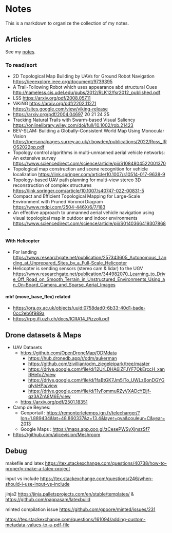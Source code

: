 Notes
===

This is a markdown to organize the collection of my notes.

## Articles

See my [notes](notes.md).

### To read/sort

- 2D Topological Map Building by UAVs for Ground Robot Navigation https://ieeexplore.ieee.org/document/9739395
- A Trail-Following Robot which uses appearance abd structural Cues
  http://nameless.cis.udel.edu/pubs/2012/RLK12/fsr2012_published.pdf
- LSS https://arxiv.org/pdf/2008.05711
- ViKiNG https://arxiv.org/pdf/2202.11271  https://sites.google.com/view/viking-release
- https://arxiv.org/pdf/2004.04697 20 21 24 25
- Tracking Natural Trails with Swarm-based Visual Saliency
  https://onlinelibrary.wiley.com/doi/full/10.1002/rob.21423
- BEV-SLAM: Building a Globally-Consistent World Map Using Monocular Vision
  https://personalpages.surrey.ac.uk/r.bowden/publications/2022/Ross_IROS2022pp.pdf
- Topology control algorithms in multi-unmanned aerial vehicle networks: An extensive survey
  https://www.sciencedirect.com/science/article/pii/S1084804522001370
- Topological map construction and scene recognition for vehicle localization
  https://link.springer.com/article/10.1007/s10514-017-9638-9
- Topology-based UAV path planning for multi-view stereo 3D reconstruction of complex structures
  https://link.springer.com/article/10.1007/s40747-022-00831-5
- Compact and Efficient Topological Mapping for Large-Scale Environment with Pruned Voronoi Diagram
  https://www.mdpi.com/2504-446X/6/7/183
- An effective approach to unmanned aerial vehicle navigation using visual topological map in outdoor and indoor environments
  https://www.sciencedirect.com/science/article/pii/S0140366419307868
- 

#### With Helicopter

- For landing
  https://www.researchgate.net/publication/257343605_Autonomous_Landing_at_Unprepared_Sites_by_a_Full-Scale_Helicopter
- Helicopter is sending sensors (stereo cam & lidar) to the UGV
  https://www.researchgate.net/publication/344982070_Learning_to_Drive_Off_Road_on_Smooth_Terrain_in_Unstructured_Environments_Using_an_On-Board_Camera_and_Sparse_Aerial_Images

#### mbf (move_base_flex) related

- https://ora.ox.ac.uk/objects/uuid:0758dad0-6b33-40d1-bade-0cc2eb6f989a
- https://rpg.ifi.uzh.ch/docs/ICRA14_Pizzoli.pdf

## Drone datasets & Maps

- UAV Datasets
    - https://github.com/OpenDroneMap/ODMdata
        - https://hub.dronedb.app/r/odm/aukerman
        - https://github.com/zivillian/odm_ziegeleipark/tree/master
        - https://drive.google.com/file/d/12UrLDHA6iZFJYF7OkErccH_xanRHefoZ/view
        - https://drive.google.com/file/d/1faBtGK7Jm5lTo_UWLz6onDGYGqlykHPa/view
        - https://drive.google.com/file/d/11yFommuRZyVXADcYEIjf-qz3AZrA8M6E/view
    - https://arxiv.org/pdf/2501.18351
- Camp de Beynes:
    - Geoportail :
      https://remonterletemps.ign.fr/telecharger/?lon=1.889434&lat=48.860337&z=13.4&layer=pva&couleur=C&year=2013
    - Google Maps : https://maps.app.goo.gl/zCesePWSyXjnszSf7
- https://github.com/alicevision/Meshroom

## Debug

makefile and latex https://tex.stackexchange.com/questions/40738/how-to-properly-make-a-latex-project

input vs include https://tex.stackexchange.com/questions/246/when-should-i-use-input-vs-include

jinja2 https://jinja.palletsprojects.com/en/stable/templates/ & https://github.com/pappasam/latexbuild

minted compilation issue https://github.com/gpoore/minted/issues/231

https://tex.stackexchange.com/questions/161094/adding-custom-metadata-values-to-a-pdf-file